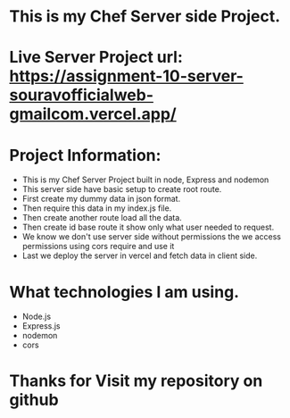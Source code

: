 # This is my Chef Server side Project.
# Live Server Project url: https://assignment-10-server-souravofficialweb-gmailcom.vercel.app/

# Project Information:

* This is my Chef Server Project built in node, Express and nodemon
* This server side have basic setup to create root route.
* First create my dummy data in json format.
* Then require this data in my index.js file.
* Then create another route load all the data.
* Then create id base route it show only what user needed to request.
* We know we don't use server side without permissions the we access permissions using cors require and use it
* Last we deploy the server in vercel and fetch data in client side.

# What technologies I am using.

* Node.js
* Express.js
* nodemon
* cors

# Thanks for Visit my repository on github